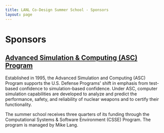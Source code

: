 ```yaml
---
title: LANL Co-Design Summer School - Sponsors
layout: page
---
```


# Sponsors

## [Advanced Simulation & Computing (ASC) Program](http://nnsa.energy.gov/asc)

Established in 1995, the Advanced Simulation and Computing (ASC) Program supports the U.S. Defense Programs' shift in emphasis from test-based confidence to simulation-based confidence. Under ASC, computer simulation capabilities are developed to analyze and predict the performance, safety, and reliability of nuclear weapons and to certify their functionality.

The summer school receives three quarters of its funding through the Computational Systems & Software Environment (CSSE) Program. The program is managed by Mike Lang.

<!--
## [ExaLearn](https://github.com/exalearn)

ExaLearn is a co-design center for Exascale Machine Learning (ML) Technologies and is a collaboration initially consisting of experts from eight multipurpose DOE labs. Rapid growth in the amount of data and computational power is driving a revolution in machine learning (ML) and artificial intelligence (AI). Beyond the highly visible successes in machine-based natural language translation, these new ML technologies have profound implications for computational and experimental science and engineering and the exascale computing systems that DOE is deploying to support those disciplines.

To address these challenges, the ExaLearn co-design center provides exascale ML software for use by ECP Applications projects, other ECP Co-Design Centers and DOE experimental facilities and leadership class computing facilities. The ExaLearn Co-Design Center will also collaborate with ECP PathForward vendors on the development of exascale ML software.

## [Center for Nonlinear Studies](https://cnls.lanl.gov/External/)

The Center for Nonlinear Studies (CNLS) is part of the Los Alamos National Laboratory's Theoretical Division, and it organizes research related to nonlinear and complex systems phenomena. CNLS was formed in October of 1980.
-->
